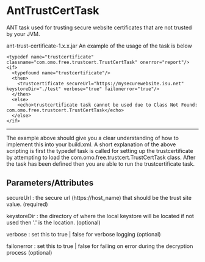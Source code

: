 # AntTrustCertTask
ANT task used for trusting secure website certificates that are not trusted by your JVM.

ant-trust-certificate-1.x.x.jar
An example of the usage of the task is below

```
<typedef name="trustcertificate" classname="com.omo.free.trustcert.TrustCertTask" onerror="report"/>
<if>
  <typefound name="trustcertificate"/>
  <then>
    <trustcertificate secureUrl="https://mysecurewebsite.isu.net" keystoreDir="./test" verbose="true" failonerror="true"/>
  </then>
  <else>
    <echo>trustcertificate task cannot be used due to Class Not Found:  com.omo.free.trustcert.TrustCertTask</echo>
  </else>
</if>
```

---
The example above should give you a clear understanding of how to implement this into your build.xml.  A short explanation of the above scripting is first the typedef task is called for setting up the trustcertificate by attempting to load the com.omo.free.trustcert.TrustCertTask class. After the task has been defined then you are able to run the trustcertificate task.

## Parameters/Attributes
secureUrl
: the secure url (https://host_name) that should be the trust site value. (required)

keystoreDir
: the directory of where the local keystore will be located if not used then '.' is the location. (optional)

verbose
: set this to true | false for verbose logging (optional)

failonerror
: set this to true | false for failing on error during the decryption process (optional)

